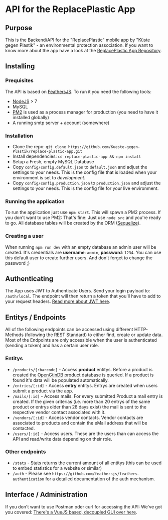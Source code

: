 # API for the ReplacePlastic App

## Purpose
This is the Backend/API for the "ReplacePlastic" mobile app by "Küste gegen Plastik" - an environmental protection association. If you want to know more about the app have a look at the [ReplacePlastic App Repository](https://github.com/Kueste-gegen-Plastik/replace-plastic-app).

## Installing

### Prequisites
The API is based on [FeathersJS](https://feathersjs.com/). To run it you need the following tools: 
- [NodeJS](https://nodejs.org/en/) > 7
- MySQL
- [PM2](http://pm2.keymetrics.io/) is used as a process manager for production (you need to have it installed globally)
- A running smtp server + account (somewhere)

### Installation
- Clone the repo: `git clone https://github.com/Kueste-gegen-Plastik/replace-plastic-app.git`
- Install dependencies: `cd replace-plastic-app && npm install`
- Setup a Fresh, empty MySQL Database 
- Copy `config/config.default.json` to `default.json` and adjust the settings to your needs. This is the config file that is loaded when your environment is set to *development*.
- Copy `config/config.production.json` to `production.json` and adjust the settings to your needs. This is the config file for your live environment.

### Running the application
To run the application just use `npm start`. This will spawn a PM2 process. If you don't want to use PM2: That's fine: Just use `node src` and you're ready to go. All database tables will be created by the ORM ([Sequelize](http://sequelizejs.com/)).

### Creating a user
When running `npm run dev` with an empty database an admin user will be created. It's credentials are **username**: `admin`, **password**: `1234`. You can use this default user to create further users. And don't forget to change the password ;)

## Authenticating
The App uses JWT to Authenticate Users. Send your login payload to: `/auth/local`. The endpoint will then return a token that you'll have to add to your request headers. [Read more about JWT here](http://jwt.io/).

## Entitys / Endpoints
All of the following endpoints can be accessed using different HTTP-Methods (following the REST Standard) to either find, create or update data. Most of the Endpoints are only accessible when the user is authenticated (sending a token) and has a certain user role. 

### Entitys
- `/products/[:barcode]` - Access **product** entitys. Before a product is created the [OpenGtinDB](http://opengtindb.org/) product database is queried. If a product is found it's data will be  populated automatically.  
- `/entries/[:id]` - Access **entry** entitys. Entrys are created when users submit a product via the app.
- `/mails/[:id]` - Access mails. For every submitted Product a mail entry is created. If the given criterias (i.e. more than 20 entrys of the same product or entrys older than 28 days exist) the mail is sent to the respective vendor contact associated with it.
- `/vendors/[:id]` - Access vendor contacts. Vendor contacts are associated to products and contain the eMail address that will be contacted.
- `/users/[:id]` - Access users. These are the users than can access the API and read/write data depending on their role.

### Other endpoints
- `/stats` - Stats returns the current amount of all entitys (this can be used to embed statistics for a website or similar)
- `/auth` - Please see `https://github.com/feathersjs/feathers-authentication` for a detailed documentation of the auth mechanism.


## Interface / Administration
If you don't want to use Postman oder curl for accessing the API: We've got you covered: [There's a VueJS based, decoupled GUI over here](https://github.com/Kueste-gegen-Plastik/replace-plastic-admin-frontend).
